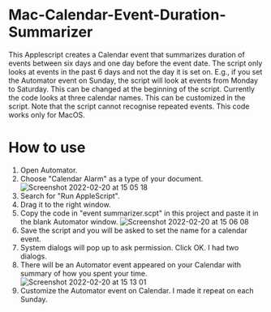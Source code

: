 # Mac-Calendar-Event-Duration-Summarizer
This Applescript creates a Calendar event that summarizes duration of events between six days and one day before the event date.
The script only looks at events in the past 6 days and not the day it is set on. E.g., if you set the Automator event on Sunday, the script will look at events from Monday to Saturday. This can be changed at the beginning of the script.
Currently the code looks at three calendar names. This can be customized in the script.
Note that the script cannot recognise repeated events.
This code works only for MacOS.

# How to use
1. Open Automator.
2. Choose "Calendar Alarm" as a type of your document.
![Screenshot 2022-02-20 at 15 05 18](https://user-images.githubusercontent.com/29375799/154849120-9bad8d13-ef58-4531-a5d3-048d7dbad696.png)
3. Search for "Run AppleScript".
4. Drag it to the right window.
5. Copy the code in "event summarizer.scpt" in this project and paste it in the blank Automator window.
![Screenshot 2022-02-20 at 15 06 08](https://user-images.githubusercontent.com/29375799/154849161-6140667f-4a54-495d-af38-9b13b30e53de.png)
6. Save the script and you will be asked to set the name for a calendar event.
7. System dialogs will pop up to ask permission. Click OK. I had two dialogs.
8. There will be an Automator event appeared on your Calendar with summary of how you spent your time.
![Screenshot 2022-02-20 at 15 13 01](https://user-images.githubusercontent.com/29375799/154850023-721ee752-3a20-48a7-b908-23d13740ae24.png)
9. Customize the Automator event on Calendar. I made it repeat on each Sunday.
